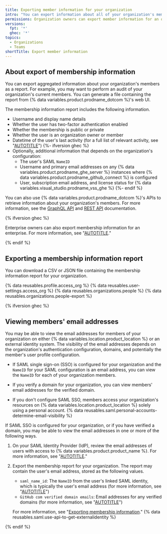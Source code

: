 ```yaml
---
title: Exporting member information for your organization
intro: "You can export information about all of your organization's members from {% data variables.product.prodname_dotcom %}'s web UI."
permissions: Organization owners can export member information for an organization.
versions:
  fpt: '*'
  ghec: '*'
topics:
  - Organizations
  - Teams
shortTitle: Export member information
---
```


## About export of membership information

You can export aggregated information about your organization's members as a report. For example, you may want to perform an audit of your organization's current members. You can generate a file containing the report from {% data variables.product.prodname_dotcom %}'s web UI.

The membership information report includes the following information.

- Username and display name details
- Whether the user has two-factor authentication enabled
- Whether the membership is public or private
- Whether the user is an organization owner or member
- Datetime of the user's last activity (for a full list of relevant activity, see "[AUTOTITLE](/admin/user-management/managing-users-in-your-enterprise/managing-dormant-users)")
{%- ifversion ghec %}
- Optionally, additional information that depends on the organization's configuration:
  - The user's SAML `NameID`
  - Username and primary email addresses on any {% data variables.product.prodname_ghe_server %} instances where {% data variables.product.prodname_github_connect %} is configured
  - User, subscription email address, and license status for {% data variables.visual_studio.prodname_vss_ghe %}
{%- endif %}

You can also use {% data variables.product.prodname_dotcom %}'s APIs to retrieve information about your organization's members. For more information, see the [GraphQL API](/graphql/reference/objects#user) and [REST API](/rest/users) documentation.

{% ifversion ghec %}

Enterprise owners can also export membership information for an enterprise. For more information, see "[AUTOTITLE](/admin/user-management/managing-users-in-your-enterprise/exporting-membership-information-for-your-enterprise)."

{% endif %}

## Exporting a membership information report

You can download a CSV or JSON file containing the membership information report for your organization.

{% data reusables.profile.access_org %}
{% data reusables.user-settings.access_org %}
{% data reusables.organizations.people %}
{% data reusables.organizations.people-export %}

{% ifversion ghec %}

## Viewing members' email addresses

You may be able to view the email addresses for members of your organization on either {% data variables.location.product_location %} or an external identity system. The visibility of the email addresses depends on the organization's authentication configuration, domains, and potentially the member's user profile configuration.

- If SAML single sign-on (SSO) is configured for your organization and the `NameID` for your SAML configuration is an email address, you can view the `NameID` for each of your organization members.

- If you verify a domain for your organization, you can view members' email addresses for the verified domain.

- If you don't configure SAML SSO, members access your organization's resources on {% data variables.location.product_location %} solely using a personal account. {% data reusables.saml.personal-accounts-determine-email-visibility %}

If SAML SSO is configured for your organization, or if you have verified a domain, you may be able to view the email addresses in one or more of the following ways.

1. On your SAML Identity Provider (IdP), review the email addresses of users with access to {% data variables.product.product_name %}. For more information, see "[AUTOTITLE](/admin/identity-and-access-management/using-saml-for-enterprise-iam/about-saml-for-enterprise-iam)."
1. Export the membership report for your organization. The report may contain the user's email address, stored as the following values.

   - `saml_name_id`: The `NameID` from the user's linked SAML identity, which is typically the user's email address (for more information, see "[AUTOTITLE](/organizations/managing-saml-single-sign-on-for-your-organization/about-identity-and-access-management-with-saml-single-sign-on)")
   - `GitHub com verified domain emails`: Email addresses for any verified domains (for more information, see "[AUTOTITLE](/organizations/managing-organization-settings/verifying-or-approving-a-domain-for-your-organization)")

   For more information, see "[Exporting membership information](#exporting-membership-information)."
{% data reusables.saml.use-api-to-get-externalidentity %}

{% endif %}
